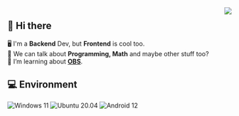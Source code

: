 <img align="right" src="https://github-readme-stats.vercel.app/api/top-langs/?username=futomaki-bit" />

## 👋 Hi there

🖥️ I'm a **Backend** Dev, but **Frontend** is cool too. <br>
💬 We can talk about **Programming, Math** and maybe other stuff too?<br>
🧠 I’m learning about **[OBS](https://obsproject.com/)**.<br>

## 💻 Environment
![Windows 11](https://img.shields.io/badge/Windows%2011-0078d4?style=flat-square&logo=windows&logoColor=ffffff)
![Ubuntu 20.04](https://img.shields.io/badge/Ubuntu%2020%2e04-f47421?style=flat-square&logo=ubuntu&logoColor=ffffff)
![Android 12](https://img.shields.io/badge/Android%2012-3ddc85?style=flat-square&logo=android&logoColor=ffffff)
